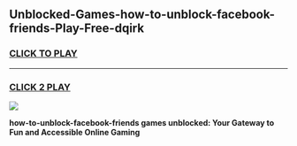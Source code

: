 
## Unblocked-Games-how-to-unblock-facebook-friends-Play-Free-dqirk
<h3>
<a href="https://premium76.site?title=how-to-unblock-facebook-friends&ref=12A">CLICK TO PLAY</a></h3>
<hr>

<h3>
<a href="https://premium76.site?title=how-to-unblock-facebook-friends&ref=12A">CLICK 2 PLAY</a>
  
</h3>

<a href="https://premium76.site?title=how-to-unblock-facebook-friends&ref=12A"><img src="https://clearcache.store/games.png"></a>


**how-to-unblock-facebook-friends games unblocked: Your Gateway to Fun and Accessible Online Gaming**
